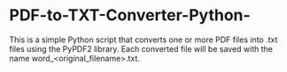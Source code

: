 # PDF-to-TXT-Converter-Python-
This is a simple Python script that converts one or more PDF files into .txt files using the PyPDF2 library. Each converted file will be saved with the name word_&lt;original_filename>.txt.
